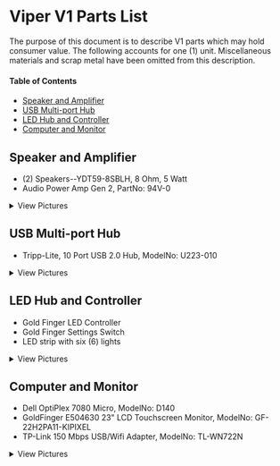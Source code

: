 # Viper V1 Parts List
The purpose of this document is to describe V1 parts which may hold consumer value. The following accounts for one (1) unit. Miscellaneous materials and scrap metal have been omitted from this description.

#### Table of Contents

- [Speaker and Amplifier](#speaker-and-amplifier)
- [USB Multi-port Hub](#usb-multi-port-hub)
- [LED Hub and Controller](#led-hub-and-controller)
- [Computer and Monitor](#computer-and-monitor)

## Speaker and Amplifier
- (2) Speakers--YDT59-8SBLH, 8 Ohm, 5 Watt
- Audio Power Amp Gen 2, PartNo: 94V-0

<details>
<summary>View Pictures</summary>
  
![Two Speakers with Amp](static/two_speaker_with_amp.jpg)

</details>

## USB Multi-port Hub
- Tripp-Lite, 10 Port USB 2.0 Hub, ModelNo: U223-010

<details>
<summary>View Pictures</summary>
  
![USB Hub](static/usb_hub.jpg)

</details>

## LED Hub and Controller
- Gold Finger LED Controller
- Gold Finger Settings Switch
- LED strip with six (6) lights

<details>
<summary>View Pictures</summary>

![LED Kit](static/led_kit.jpg)

</details>

## Computer and Monitor
- Dell OptiPlex 7080 Micro, ModelNo: D140
- GoldFinger E504630 23" LCD Touchscreen Monitor, ModelNo: GF-22H2PA11-KIPIXEL
- TP-Link 150 Mbps USB/Wifi Adapter, ModelNo: TL-WN722N

<details>
<summary>View Pictures</summary>

![Computer Front](static/computer_front.jpg)
![Computer Side](static/computer_side.jpg)
![Computer Back](static/computer_back.jpg)

![Monitor Front](static/monitor_front.jpg)
![Monitor Back](static/monitor_back.jpg)

![Wifi Adapter Front](static/wifi_adapter_front.jpg)
![Wifi Adapter back](static/wifi_adapter_back.jpg)

</details>
